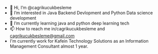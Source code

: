 - 👋 Hi, I’m @cagrikucukbesleme
- 👀 I’m interested in Java Backend Devlopment and Python Data science development
- 🌱 I’m currently learning java and python deep learning tech
- 📫 How to reach me in/cagrikucukbesleme and cagrikucukbesleme@gmail.com
- I'm currently work for Kafein Technology Solutions as an Information Management Consultant almost 1 year.

<!---
cagrikucukbesleme/cagrikucukbesleme is a ✨ special ✨ repository because its `README.md` (this file) appears on your GitHub profile.
You can click the Preview link to take a look at your changes.
--->
